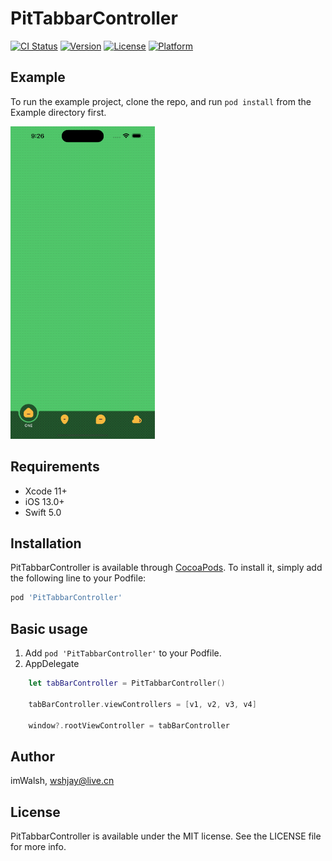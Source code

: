 # PitTabbarController

[![CI Status](https://img.shields.io/travis/imwalsh/PitTabbarController.svg?style=flat)](https://travis-ci.org/imwalsh/PitTabbarController)
[![Version](https://img.shields.io/cocoapods/v/PitTabbarController.svg?style=flat)](https://cocoapods.org/pods/PitTabbarController)
[![License](https://img.shields.io/cocoapods/l/PitTabbarController.svg?style=flat)](https://cocoapods.org/pods/PitTabbarController)
[![Platform](https://img.shields.io/cocoapods/p/PitTabbarController.svg?style=flat)](https://cocoapods.org/pods/PitTabbarController)

## Example

To run the example project, clone the repo, and run `pod install` from the Example directory first.

<img src="https://github.com/imWalsh/PitTabbarController/blob/main/Resources/Screen%20Recording%20-%20iPhone%2014%20Pro%20Max.gif" height="500"/>

## Requirements
* Xcode 11+
* iOS 13.0+
* Swift 5.0

## Installation

PitTabbarController is available through [CocoaPods](https://cocoapods.org). To install
it, simply add the following line to your Podfile:

```ruby
pod 'PitTabbarController'
```

## Basic usage

1. Add `pod 'PitTabbarController'` to your Podfile.
2. AppDelegate

```swift
	let tabBarController = PitTabbarController()
        
	tabBarController.viewControllers = [v1, v2, v3, v4]
        
	window?.rootViewController = tabBarController
```

## Author

imWalsh, wshjay@live.cn

## License

PitTabbarController is available under the MIT license. See the LICENSE file for more info.
